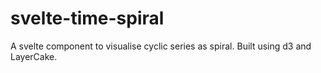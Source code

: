 # svelte-time-spiral

A svelte component to visualise cyclic series as spiral.
Built using d3 and LayerCake.

